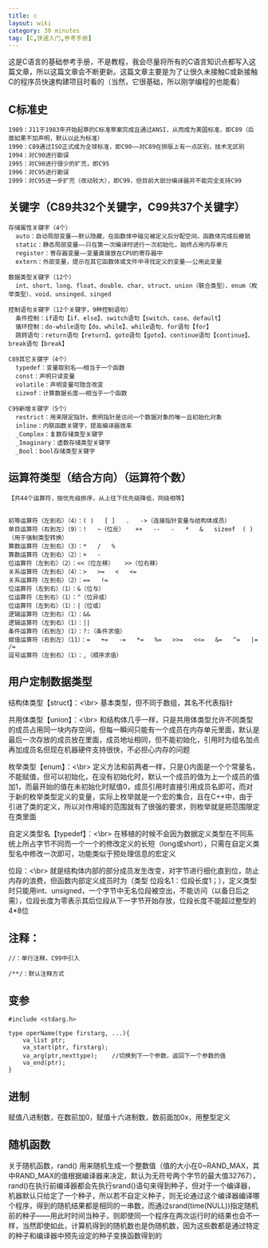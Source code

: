 ```yaml
---
title: c
layout: wiki
category: 30 minutes
tag: [C,快速入门,参考手册]
---
```


这是C语言的基础参考手册，不是教程，我会尽量将所有的C语言知识点都写入这篇文章，所以这篇文章会不断更新。这篇文章主要是为了让很久未接触C或新接触C的程序员快速构建项目时看的（当然，它很基础，所以刚学编程的也能看）

## C标准史

~~~
1989：J11于1983年开始起草的C标准草案完成且通过ANSI，从而成为美国标准，即C89（后面如果不加声明，默认以此为标准）
1990：C89通过ISO正式成为全球标准，即C90——对C89在排版上有一点区别，技术无区别
1994：对C90进行勘误
1995：对C90进行很少的扩充，即C95
1996：对C95进行勘误
1999：对C95进一步扩充（改动较大），即C99，但目前大部分编译器并不能完全支持C99
~~~

## 关键字（C89共32个关键字，C99共37个关键字）

~~~
存储属性关键字（4个）
  auto：自动局部变量——默认隐藏，在函数体中碰见被定义后分配空间，函数体完成后撤销
  static：静态局部变量——只在第一次编译时进行一次初始化，始终占用内存单元
  register：寄存器变量——变量直接放在CPU的寄存器中
  extern：外部变量，提示在其它函数体或文件中寻找定义的变量——公用此变量

数据类型关键字（12个）
  int、short、long、float、double、char、struct、union（联合类型）、enum（枚举类型）、void、unsinged、singed

控制语句关键字（12个关键字，9种控制语句）
  条件控制：if语句【if、else】、switch语句【switch、case、default】
  循环控制：do-while语句【do、while】、while语句、for语句【for】
  跳转语句：return语句【return】、goto语句【goto】、continue语句【continue】、break语句【break】

C89其它关键字（4个）
  typedef：变量取别名——相当于一个函数
  const：声明只读变量
  volatile：声明变量可隐含改变
  sizeof：计算数据长度——相当于一个函数

C99新增关键字（5个）
  restrict：用来限定指针，表明指针是访问一个数据对象的唯一且初始化对象
  inline：内联函数关键字，提高编译器效率
  _Complex：复数存储类型关键字
  _Imaginary：虚数存储类型关键字
  _Bool：bool存储类型关键字
~~~


## 运算符类型（结合方向）（运算符个数）

~~~
【共44个运算符，按优先级排序，从上往下优先级降低，同级相等】


初等运算符（左到右）（4）：( )   [ ]   .   ->（连接指针变量与结构体成员）
单目运算符（右到左）（9）：!   ~（位反）   ++   --   -   *   &   sizeof  ( )（用于强制类型转换）
算数运算符（左到右）（3）：*   /   %
算数运算符（左到右）（2）：+   -
位运算符（左到右）（2）：<<（位左移）   >>（位右移）
关系运算符（左到右）（4）：>   >=   <   <=
关系运算符（左到右）（2）：==   !=
位运算符（左到右）（1）：&（位与）
位运算符（左到右）（1）：^（位异或）
位运算符（左到右）（1）：|（位或）
逻辑运算符（左到右）（1）：&&
逻辑运算符（左到右）（1）：||
条件运算符（右到左）（1）：?:（条件求值）
赋值运算符（右到左）（11）：=   +=   -=   *=   %=   >>=   <<=   &=   ^=   |=   /=
逗号运算符（左到右）（1）：,（顺序求值）
~~~





## 用户定制数据类型

结构体类型【struct】：<\br>
基本类型，但不同于数组，其名不代表指针

共用体类型【union】：<\br>
和结构体几乎一样，只是共用体类型允许不同类型的成员占用同一块内存空间，但每一瞬间只能有一个成员在内存单元里面，默认是最后一次存放的成员放在里面，成员地址相同，但不能初始化，引用时为组名加点再加成员名但现在机器硬件支持很快，不必担心内存的问题

枚举类型【enum】：<\br>
定义方法和前两者一样，只是{}内面是一个个常量名，不能赋值，但可以初始化，在没有初始化时，默认一个成员的值为上一个成员的值加1，而最开始的值在未初始化时赋值0，成员引用时直接引用成员名即可，而对于新的枚举类型定义的变量，实际上枚举就是一个宏的集合，且在C++中，由于引进了类的定义，所以对作用域的范围就有了很强的要求，则枚举就是把范围限定在类里面

自定义类型名【typedef】：<\br>
在移植的时候不会因为数据定义类型在不同系统上所占字节不同而一个一个的修改定义的长短（long或short），只需在自定义类型名中修改一次即可，功能类似于预处理信息的宏定义

位段：<\br>
就是结构体内部的部分成员发生改变，对字节进行细化直到位，防止内存的浪费，但函数内部定义成员时为（类型 位段名1：位段长度1；），定义类型时只能用int、unsigned，一个字节中无名位段被空出，不能访问（以备日后之需），位段长度为零表示其后位段从下一字节开始存放，位段长度不能超过整型的4*8位






## 注释：

~~~
//：单行注释，C99中引入

/**/：默认注释方式
~~~

## 变参

~~~
#include <stdarg.h>

type operName(type firstarg, ...){
    va_list ptr;
    va_start(ptr, firstarg);
    va_arg(ptr,nexttype);    //切换到下一个参数，返回下一个参数的值
    va_end(ptr);
}
~~~



## 进制

赋值八进制数，在数前加0，赋值十六进制数，数前面加0x，用整型定义



## 随机函数

关于随机函数，rand() 用来随机生成一个整数值（值的大小在0~RAND_MAX，其中RAND_MAX的值根据编译器来决定，默认为无符号两个字节的最大值32767），rand()在执行前编译器都会先执行srand()语句来得到种子，但对于一个编译器，机器默认只给定了一个种子，所以若不自定义种子，则无论通过这个编译器编译哪个程序，得到的随机结果都是相同的一串数，而通过srand(time(NULL))指定随机前的种子——用此时时间当种子，则即使同一个程序在两次运行时的结果也会不一样，当然即使如此，计算机得到的随机数也是伪随机数，因为这些数都是通过特定的种子和编译器中预先设定的种子变换函数得到的
